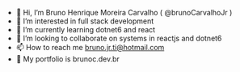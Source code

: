 - 👋 Hi, I’m Bruno Henrique Moreira Carvalho ( @brunoCarvalhoJr )
- 👀 I’m interested in full stack development
- 🌱 I’m currently learning dotnet6 and react
- 💞️ I’m looking to collaborate on systems in reactjs and dotnet6
- 📫 How to reach me bruno.jr.ti@hotmail.com
- 👀 My portfolio is brunoc.dev.br

<!---
brunoCarvalhoJr/brunoCarvalhoJr is a ✨ special ✨ repository because its `README.md` (this file) appears on your GitHub profile.
You can click the Preview link to take a look at your changes.
--->
